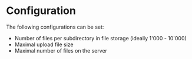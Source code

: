 # Configuration
The following configurations can be set:
* Number of files per subdirectory in file storage (ideally 1'000 - 10'000)
* Maximal upload file size
* Maximal number of files on the server
